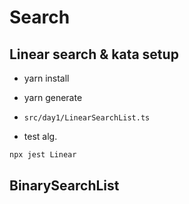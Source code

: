 # Search
## Linear search & kata setup

- yarn install
- yarn generate
- `src/day1/LinearSearchList.ts`

- test alg. 

```sh
npx jest Linear
```

## BinarySearchList

